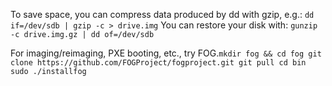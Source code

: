 To save space, you can compress data produced by dd with gzip, e.g.: `
dd if=/dev/sdb | gzip -c > drive.img
` 
You can restore your disk with: `
gunzip -c drive.img.gz | dd of=/dev/sdb
` 

For imaging/reimaging, PXE booting, etc., try FOG.`
mkdir fog && cd fog
git clone https://github.com/FOGProject/fogproject.git
git pull
cd bin
sudo ./installfog
`

